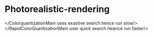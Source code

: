 # Photorealistic-rendering

</ColorquantizationMain uses exastive search hence run slow/>
</RapidColorQuantizationMain user quick search heance run faster/>
